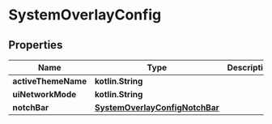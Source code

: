
# SystemOverlayConfig

## Properties
| Name | Type | Description | Notes |
| ------------ | ------------- | ------------- | ------------- |
| **activeThemeName** | **kotlin.String** |  |  [optional] |
| **uiNetworkMode** | **kotlin.String** |  |  [optional] |
| **notchBar** | [**SystemOverlayConfigNotchBar**](SystemOverlayConfigNotchBar.md) |  |  [optional] |



